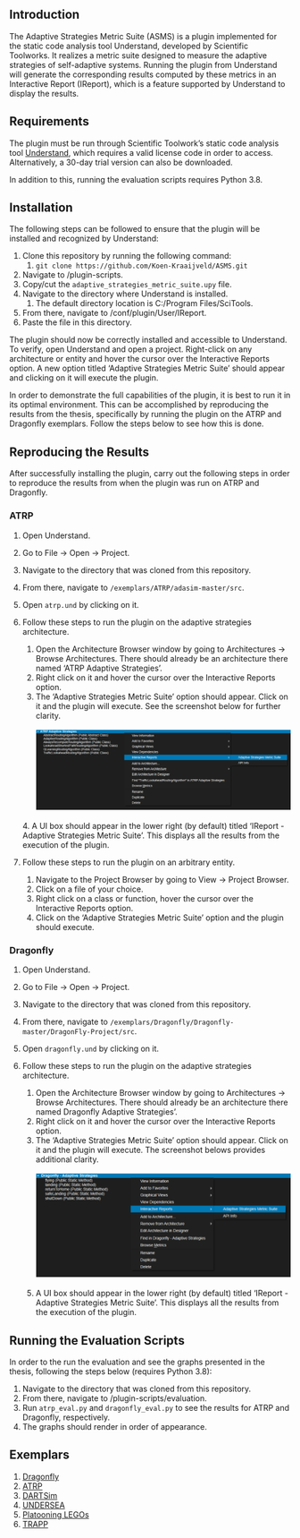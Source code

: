 Introduction
------------
The Adaptive Strategies Metric Suite (ASMS) is a plugin 
implemented for the static code analysis tool Understand, 
developed by Scientific Toolworks. It realizes a 
metric suite designed to measure the adaptive strategies of self-adaptive systems. Running the plugin 
from Understand will generate the corresponding results 
computed by these metrics in an Interactive Report (IReport), 
which is a feature supported by Understand to display the 
results. 

Requirements
------------
The plugin must be run through Scientific Toolwork’s static 
code analysis tool [Understand](https://licensing.scitools.com/download), which requires a valid license 
code in order to access. Alternatively, a 30-day trial 
version can also be downloaded.

In addition to this, running the evaluation scripts requires Python 3.8.

Installation
------------
The following steps can be followed to ensure that the 
plugin will be installed and recognized by Understand:

1. Clone this repository by running the following command:
   1. ```git clone https://github.com/Koen-Kraaijveld/ASMS.git```
2. Navigate to /plugin-scripts.
3. Copy/cut the ```adaptive_strategies_metric_suite.upy``` file.
4. Navigate to the directory where Understand is installed.
   1. The default directory location is C:/Program Files/SciTools.
5. From there, navigate to /conf/plugin/User/IReport.
6. Paste the file in this directory.

The plugin should now be correctly installed and accessible 
to Understand. To verify, open Understand and open a project. 
Right-click on any architecture or entity and hover the 
cursor over the Interactive Reports option. A new option 
titled ‘Adaptive Strategies Metric Suite’ should appear and 
clicking on it will execute the plugin.

In order to demonstrate the full capabilities of the plugin, 
it is best to run it in its optimal environment. This can be 
accomplished by reproducing the results from the thesis, 
specifically by running the plugin on the ATRP and Dragonfly 
exemplars. Follow the steps below to see how this is done.

Reproducing the Results
------------
After successfully installing the plugin, carry out the 
following steps in order to reproduce the results from 
when the plugin was run on ATRP and Dragonfly.

### ATRP ###
1. Open Understand.
2. Go to File → Open → Project.
3. Navigate to the directory that was cloned from this repository.
4. From there, navigate to ```/exemplars/ATRP/adasim-master/src```.
5. Open ```atrp.und``` by clicking on it.
6. Follow these steps to run the plugin on the adaptive strategies architecture.
   1. Open the Architecture Browser window by going to Architectures → Browse Architectures. There should already be an architecture there named ‘ATRP Adaptive Strategies’.
   2. Right click on it and hover the cursor over the Interactive Reports option.
   3. The ‘Adaptive Strategies Metric Suite’ option should appear. Click on it and the plugin will execute. See the screenshot below for further clarity.
    <br /> &nbsp;    
      ![atrp_arch_execute_instructions](/readme-img/atrp_archictecture_execute.png) <br />
    <br />
   4. A UI box should appear in the lower right (by default) titled ‘IReport - Adaptive Strategies Metric Suite’. This displays all the results from the execution of the plugin.

    
7. Follow these steps to run the plugin on an arbitrary entity.
   1. Navigate to the Project Browser by going to View → Project Browser.
   2. Click on a file of your choice.
   3. Right click on a class or function, hover the cursor over the Interactive Reports option.
   4. Click on the ‘Adaptive Strategies Metric Suite’ option and the plugin should execute.


### Dragonfly ###
1. Open Understand.
2. Go to File → Open → Project.
3. Navigate to the directory that was cloned from this repository.
4. From there, navigate to ```/exemplars/Dragonfly/Dragonfly-master/DragonFly-Project/src```.
5. Open ```dragonfly.und``` by clicking on it.
6. Follow these steps to run the plugin on the adaptive strategies architecture.
   1. Open the Architecture Browser window by going to Architectures → Browse Architectures. There should already be an architecture there named Dragonfly Adaptive Strategies’.
   2. Right click on it and hover the cursor over the Interactive Reports option.
   3. The ‘Adaptive Strategies Metric Suite’ option should appear. Click on it and the plugin will execute. The screenshot belows provides additional clarity.
   <br /> &nbsp; 
      ![dragonfly_arch_execute_instructions](/readme-img/dragonfly_archictecture_execute.png) <br />
   <br />
   
   5. A UI box should appear in the lower right (by default) titled ‘IReport - Adaptive Strategies Metric Suite’. This displays all the results from the execution of the plugin.

Running the Evaluation Scripts
------------
In order to the run the evaluation and see the graphs 
presented in the thesis, following the steps below (requires Python 3.8):
1. Navigate to the directory that was cloned from this repository.
2. From there, navigate to /plugin-scripts/evaluation.
3. Run ```atrp_eval.py``` and ```dragonfly_eval.py``` to see the results for ATRP and Dragonfly, respectively.
4. The graphs should render in order of appearance.


Exemplars
------------
1. [Dragonfly](https://github.com/DragonflyDrone/Dragonfly)
2. [ATRP](https://github.com/brunyuriy/adasim)
3. [DARTSim](https://github.com/cps-sei/dartsim)
4. [UNDERSEA](https://drops.dagstuhl.de/opus/volltexte/2017/7141/)
5. [Platooning LEGOs](https://zenodo.org/record/4604167)
6. [TRAPP](https://github.com/iliasger/TRAPP)